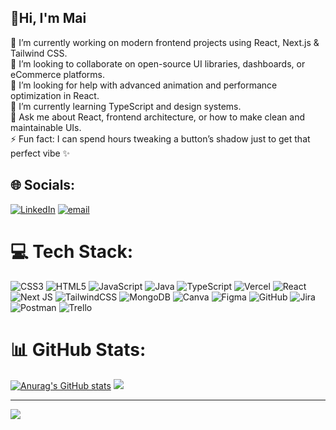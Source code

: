 ## 👋Hi, I'm Mai
🔭 I’m currently working on modern frontend projects using React, Next.js & Tailwind CSS.  
👯 I’m looking to collaborate on open-source UI libraries, dashboards, or eCommerce platforms.  
🤝 I’m looking for help with advanced animation and performance optimization in React.  
🌱 I’m currently learning TypeScript and design systems.  
💬 Ask me about React, frontend architecture, or how to make clean and maintainable UIs.  
⚡ Fun fact: I can spend hours tweaking a button’s shadow just to get that perfect vibe ✨  


## 🌐 Socials:
[![LinkedIn](https://img.shields.io/badge/LinkedIn-%230077B5.svg?logo=linkedin&logoColor=white)](https://linkedin.com/in/https://www.linkedin.com/in/phanmai03/) [![email](https://img.shields.io/badge/Email-D14836?logo=gmail&logoColor=white)](mailto:inet.ngocmai.v6@gmail.com) 

# 💻 Tech Stack:
![CSS3](https://img.shields.io/badge/css3-%231572B6.svg?style=for-the-badge&logo=css3&logoColor=white) ![HTML5](https://img.shields.io/badge/html5-%23E34F26.svg?style=for-the-badge&logo=html5&logoColor=white) ![JavaScript](https://img.shields.io/badge/javascript-%23323330.svg?style=for-the-badge&logo=javascript&logoColor=%23F7DF1E) ![Java](https://img.shields.io/badge/java-%23ED8B00.svg?style=for-the-badge&logo=openjdk&logoColor=white) ![TypeScript](https://img.shields.io/badge/typescript-%23007ACC.svg?style=for-the-badge&logo=typescript&logoColor=white) ![Vercel](https://img.shields.io/badge/vercel-%23000000.svg?style=for-the-badge&logo=vercel&logoColor=white) ![React](https://img.shields.io/badge/react-%2320232a.svg?style=for-the-badge&logo=react&logoColor=%2361DAFB) ![Next JS](https://img.shields.io/badge/Next-black?style=for-the-badge&logo=next.js&logoColor=white) ![TailwindCSS](https://img.shields.io/badge/tailwindcss-%2338B2AC.svg?style=for-the-badge&logo=tailwind-css&logoColor=white) ![MongoDB](https://img.shields.io/badge/MongoDB-%234ea94b.svg?style=for-the-badge&logo=mongodb&logoColor=white) ![Canva](https://img.shields.io/badge/Canva-%2300C4CC.svg?style=for-the-badge&logo=Canva&logoColor=white) ![Figma](https://img.shields.io/badge/figma-%23F24E1E.svg?style=for-the-badge&logo=figma&logoColor=white) ![GitHub](https://img.shields.io/badge/github-%23121011.svg?style=for-the-badge&logo=github&logoColor=white) ![Jira](https://img.shields.io/badge/jira-%230A0FFF.svg?style=for-the-badge&logo=jira&logoColor=white) ![Postman](https://img.shields.io/badge/Postman-FF6C37?style=for-the-badge&logo=postman&logoColor=white) ![Trello](https://img.shields.io/badge/Trello-%23026AA7.svg?style=for-the-badge&logo=Trello&logoColor=white)

# 📊 GitHub Stats:
[![Anurag's GitHub stats](https://github-readme-stats.vercel.app/api?username=PhanMai03)](https://github.com/PhanMai03)
![](https://github-readme-stats.vercel.app/api/top-langs/?username=PhanMai03&theme=swift&hide_border=false&layout=compact)

---
[![](https://visitcount.itsvg.in/api?id=PhanMai1603&icon=0&color=0)](https://visitcount.itsvg.in)

<!-- Proudly created with GPRM ( https://gprm.itsvg.in ) -->
